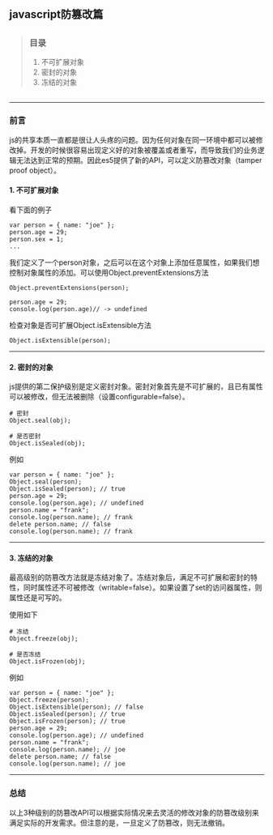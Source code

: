 ## javascript防篡改篇

> ##
> ### 目录
> 1. 不可扩展对象
> 2. 密封的对象
> 3. 冻结的对象
> ##

---

### 前言

js的共享本质一直都是很让人头疼的问题。因为任何对象在同一环境中都可以被修改掉。开发的时候很容易出现定义好的对象被覆盖或者重写，而导致我们的业务逻辑无法达到正常的预期。因此es5提供了新的API，可以定义防篡改对象（tamper proof object）。

#### 1. 不可扩展对象

看下面的例子
```
var person = { name: "joe" };
person.age = 29;
person.sex = 1;
...
```
我们定义了一个person对象，之后可以在这个对象上添加任意属性，如果我们想控制对象属性的添加。可以使用Object.preventExtensions方法
```
Object.preventExtensions(person);

person.age = 29;
console.log(person.age)// -> undefined
```

检查对象是否可扩展Object.isExtensible方法
```
Object.isExtensible(person);
```

---

#### 2. 密封的对象

js提供的第二保护级别是定义密封对象。密封对象首先是不可扩展的，且已有属性可以被修改，但无法被删除（设置configurable=false）。

```
# 密封
Object.seal(obj);

# 是否密封
Object.isSealed(obj);
```

例如
```
var person = { name: "joe" };
Object.seal(person);
Object.isSealed(person); // true
person.age = 29;
console.log(person.age); // undefined
person.name = "frank";
console.log(person.name); // frank
delete person.name; // false
console.log(person.name); // frank
```

---

#### 3. 冻结的对象

最高级别的防篡改方法就是冻结对象了。冻结对象后，满足不可扩展和密封的特性，同时属性还不可被修改（writable=false）。如果设置了set的访问器属性，则属性还是可写的。

使用如下
```
# 冻结
Object.freeze(obj);

# 是否冻结
Object.isFrozen(obj);
```
例如
```
var person = { name: "joe" };
Object.freeze(person);
Object.isExtensible(person); // false
Object.isSealed(person); // true
Object.isFrozen(person); // true
person.age = 29;
console.log(person.age); // undefined
person.name = "frank";
console.log(person.name); // joe
delete person.name; // false
console.log(person.name); // joe
```
---

### 总结

以上3种级别的防篡改API可以根据实际情况来去灵活的修改对象的防篡改级别来满足实际的开发需求。但注意的是，一旦定义了防篡改，则无法撤销。
